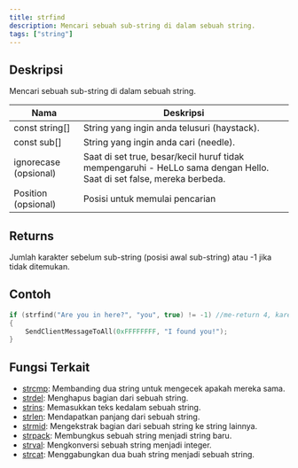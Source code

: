 ```yaml
---
title: strfind
description: Mencari sebuah sub-string di dalam sebuah string.
tags: ["string"]
---
```


<LowercaseNote />

## Deskripsi

Mencari sebuah sub-string di dalam sebuah string.

| Nama                  | Deskripsi                                                                                                            |
| --------------------- | -------------------------------------------------------------------------------------------------------------------- |
| const string[]        | String yang ingin anda telusuri (haystack).                                                                          |
| const sub[]           | String yang ingin anda cari (needle).                                                                                |
| ignorecase (opsional) | Saat di set true, besar/kecil huruf tidak mempengaruhi - HeLLo sama dengan Hello. Saat di set false, mereka berbeda. |
| Position (opsional)   | Posisi untuk memulai pencarian                                                                                       |

## Returns

Jumlah karakter sebelum sub-string (posisi awal sub-string) atau -1 jika tidak ditemukan.

## Contoh

```c
if (strfind("Are you in here?", "you", true) != -1) //me-return 4, karena awalan 'you' (y) ada di indeks 4 dalam string
{
    SendClientMessageToAll(0xFFFFFFFF, "I found you!");
}
```

## Fungsi Terkait

- [strcmp](strcmp): Membanding dua string untuk mengecek apakah mereka sama.
- [strdel](strdel): Menghapus bagian dari sebuah string.
- [strins](strins): Memasukkan teks kedalam sebuah string.
- [strlen](strlen): Mendapatkan panjang dari sebuah string.
- [strmid](strmid): Mengekstrak bagian dari sebuah string ke string lainnya.
- [strpack](strpack): Membungkus sebuah string menjadi string baru.
- [strval](strval): Mengkonversi sebuah string menjadi integer.
- [strcat](strcat): Menggabungkan dua buah string menjadi sebuah string.
